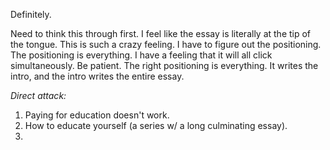 
Definitely.

Need to think this through first. I feel like the essay is literally at the tip of the tongue. This is such a crazy feeling. I have to figure out the positioning. The positioning is everything. I have a feeling that it will all click simultaneously. Be patient. The right positioning is everything. It writes the intro, and the intro writes the entire essay.

*Direct attack:*
1. Paying for education doesn't work.
2. How to educate yourself (a series w/ a long culminating essay).
3. 